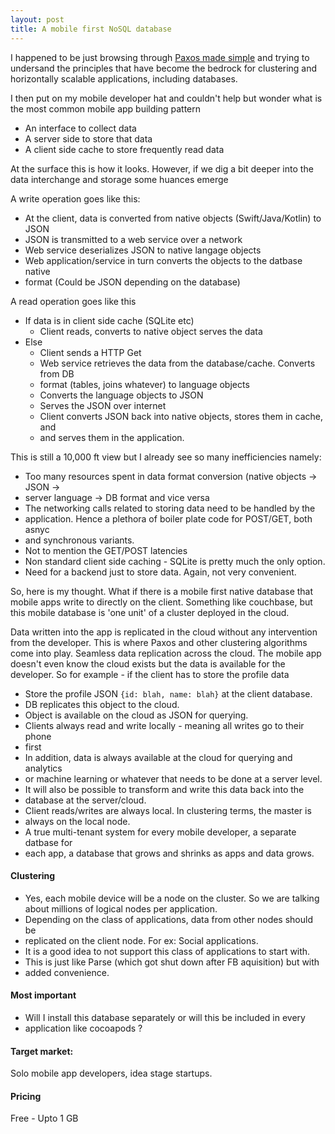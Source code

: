 ```yaml
---
layout: post
title: A mobile first NoSQL database
---
```


I happened to be just browsing through [Paxos made simple]() and trying to
undersand the principles that have become the bedrock for clustering and
horizontally scalable applications, including databases.

I then put on my mobile developer hat and couldn't help but wonder what is the
most common mobile app building pattern
* An interface to collect data
* A server side to store that data
* A client side cache to store frequently read data

At the surface this is how it looks. However, if we dig a bit deeper into the
data interchange and storage some huances emerge

A write operation goes like this:
* At the client, data is converted from native objects (Swift/Java/Kotlin) to JSON
* JSON is transmitted to a web service over a network
* Web service deserializes JSON to native langage objects
* Web application/service in turn converts the objects to the datbase native
* format (Could be JSON depending on the database)

A read operation goes like this
* If data is in client side cache (SQLite etc)
    * Client reads, converts to native object serves the data
* Else
    * Client sends a HTTP Get
    * Web service retrieves the data from the database/cache. Converts from DB
    * format (tables, joins whatever) to language objects
    * Converts the language objects to JSON
    * Serves the JSON over internet
    * Client converts JSON back into native objects, stores them in cache, and
    * and serves them in the application.

This is still a 10,000 ft view but I already see so many inefficiencies namely:

* Too many resources spent in data format conversion (native objects -> JSON ->
* server language -> DB format and vice versa
* The networking calls related to storing data need to be handled by the
* application. Hence a plethora of boiler plate code for POST/GET, both asnyc
* and synchronous variants.
* Not to mention the GET/POST latencies
* Non standard client side caching - SQLite is pretty much the only option.
* Need for a backend just to store data. Again, not very convenient. 

So, here is my thought. What if there is a mobile first native database that
mobile apps write to directly on the client. Something like couchbase, but this
mobile database is 'one unit' of a cluster deployed in the cloud.

Data written into the app is replicated in the cloud without any intervention
from the developer. This is where Paxos and other clustering algorithms come
into play. Seamless data replication across the cloud. The mobile app doesn't
even know the cloud exists but the data is available for the developer. So for
example - if the client has to store the profile data

* Store the profile JSON `{id: blah, name: blah}` at the client database.
* DB replicates this object to the cloud.
* Object is available on the cloud as JSON for querying.
* Clients always read and write locally - meaning all writes go to their phone
* first
* In addition, data is always available at the cloud for querying and analytics
* or machine learning or whatever that needs to be done at a server level.
* It will also be possible to transform and write this data back into the
* database at the server/cloud. 
* Client reads/writes are always local. In clustering terms, the master is
* always on the local node.
* A true multi-tenant system for every mobile developer, a separate datbase for
* each app, a database that grows and shrinks as apps and data grows.

#### Clustering

* Yes, each mobile device will be a node on the cluster. So we are talking about
millions of logical nodes per application.
* Depending on the class of applications, data from other nodes should be
* replicated on the client node. For ex: Social applications.
* It is a good idea to not support this class of applications to start with.
* This is just like Parse (which got shut down after FB aquisition) but with
* added convenience.

#### Most important

* Will I install this database separately or will this be included in every
* application like cocoapods ?

#### Target market:
Solo mobile app developers, idea stage startups.

#### Pricing
Free - Upto 1 GB
